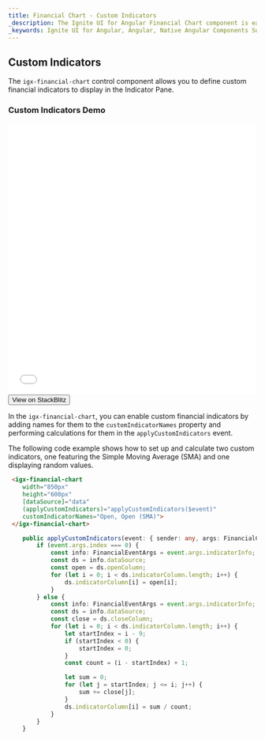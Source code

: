 ```yaml
---
title: Financial Chart - Custom Indicators
_description: The Ignite UI for Angular Financial Chart component is easily configured to display financial data using a simple and intuitive API, as once the user binds the data, the chart offers multiple ways in which the data can then be visualized and interpreted.
_keywords: Ignite UI for Angular, Angular, Native Angular Components Suite, Native Angular Controls, Native Angular Components, Native Angular Components Library, Angular Chart, Angular Chart Control, Angular Chart Example, Angular Grid Component, Angular Chart Component, Angular Financial Chart
---
```

## Custom Indicators

The `igx-financial-chart` control component allows you to define custom financial indicators to display in the Indicator Pane.

### Custom Indicators Demo

<div class="sample-container" style="height: 550px">
    <iframe id="financial-chart-custom-indicators-iframe" src='{environment:demosBaseUrl}/financial-chart-custom-indicators' width="100%" height="100%" seamless frameBorder="0" onload="onSampleIframeContentLoaded(this);"></iframe>
</div>
<div>
    <button data-localize="stackblitz" class="stackblitz-btn"   data-iframe-id="financial-chart-custom-indicators-iframe" data-demos-base-url="{environment:demosBaseUrl}">View on StackBlitz
    </button>
</div>

<div class="divider--half"></div>

In the `igx-financial-chart`, you can enable custom financial indicators by adding names for them to the `customIndicatorNames` property and performing calculations for them in the `applyCustomIndicators` event.

The following code example shows how to set up and calculate two custom indicators, one featuring the Simple Moving Average (SMA) and one displaying random values.

```html
 <igx-financial-chart
    width="850px"
    height="600px"
    [dataSource]="data"
    (applyCustomIndicators)="applyCustomIndicators($event)"
    customIndicatorNames="Open, Open (SMA)">
 </igx-financial-chart>
```

```typescript
    public applyCustomIndicators(event: { sender: any, args: FinancialChartCustomIndicatorArgs }) {
        if (event.args.index === 0) {
            const info: FinancialEventArgs = event.args.indicatorInfo;
            const ds = info.dataSource;
            const open = ds.openColumn;
            for (let i = 0; i < ds.indicatorColumn.length; i++) {
                ds.indicatorColumn[i] = open[i];
            }
        } else {
            const info: FinancialEventArgs = event.args.indicatorInfo;
            const ds = info.dataSource;
            const close = ds.closeColumn;
            for (let i = 0; i < ds.indicatorColumn.length; i++) {
                let startIndex = i - 9;
                if (startIndex < 0) {
                    startIndex = 0;
                }
                const count = (i - startIndex) + 1;

                let sum = 0;
                for (let j = startIndex; j <= i; j++) {
                    sum += close[j];
                }
                ds.indicatorColumn[i] = sum / count;
            }
        }
    }
```
